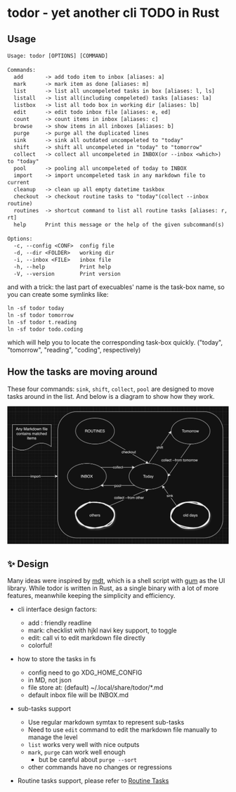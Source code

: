 # todor - yet another cli TODO in Rust

## Usage
```
Usage: todor [OPTIONS] [COMMAND]

Commands:
  add       -> add todo item to inbox [aliases: a]
  mark      -> mark item as done [aliases: m]
  list      -> list all uncompeleted tasks in box [aliases: l, ls]
  listall   -> list all(including compeleted) tasks [aliases: la]
  listbox   -> list all todo box in working dir [aliases: lb]
  edit      -> edit todo inbox file [aliases: e, ed]
  count     -> count items in inbox [aliases: c]
  browse    -> show items in all inboxes [aliases: b]
  purge     -> purge all the duplicated lines
  sink      -> sink all outdated uncompeleted to "today"
  shift     -> shift all uncompeleted in "today" to "tomorrow"
  collect   -> collect all uncompeleted in INBOX(or --inbox <which>) to "today"
  pool      -> pooling all uncompeleted of today to INBOX
  import    -> import uncompeleted task in any markdown file to current
  cleanup   -> clean up all empty datetime taskbox
  checkout  -> checkout routine tasks to "today"(collect --inbox routine)
  routines  -> shortcut command to list all routine tasks [aliases: r, rt]
  help      Print this message or the help of the given subcommand(s)

Options:
  -c, --config <CONF>  config file
  -d, --dir <FOLDER>   working dir
  -i, --inbox <FILE>   inbox file
  -h, --help           Print help
  -V, --version        Print version

```
and with a trick: the last part of execuables' name is the task-box name, so you can create some symlinks like:
```
ln -sf todor today
ln -sf todor tomorrow
ln -sf todor t.reading
ln -sf todor todo.coding

```
which will help you to locate the corresponding task-box quickly. ("today", "tomorrow", "reading", "coding", respectively)

## How the tasks are moving around

These four commands: `sink`, `shift`, `collect`, `pool` are designed to move tasks around in the list. And below is a diagram to show how they work.

![tasks-flow](./docs/assets/tasks-flow.png)

## :sparkles: Design

Many ideas were inspired by <a href="https://github.com/basilioss/mdt">mdt</a>, which is a shell script with <a href="https://github.com/charmbracelet/gum">gum</a> as the UI library. While todor is written in Rust, as a single binary with a lot of more features, meanwhile keeping the simplicity and efficiency.

- cli interface design factors:
  - add : friendly readline
  - mark: checklist with hjkl navi key support, <space> to toggle
  - edit: call vi to edit markdown file directly
  - colorful!

- how to store the tasks in fs
  - config need to go XDG_HOME_CONFIG
  - in MD, not json
  - file store at: (default) ~/.local/share/todor/*.md
  - default inbox file will be INBOX.md

- sub-tasks support
  - Use regular markdown symtax to represent sub-tasks
  - Need to use `edit` command to edit the markdown file manually to manage the level
  - `list` works very well with nice outputs
  - `mark`, `purge` can work well enough
      - but be careful about `purge --sort`
  - other commands have no changes or regressions

- Routine tasks support, please refer to [Routine Tasks](./docs/routine-tasks.md)
